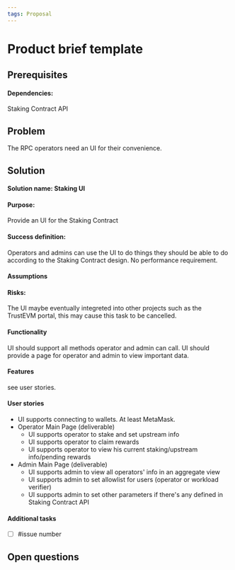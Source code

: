 ```yaml
---
tags: Proposal
---
```


# Product brief template

## Prerequisites
#### Dependencies: 
Staking Contract API

## Problem
The RPC operators need an UI for their convenience.


## Solution

#### Solution name: Staking UI
#### Purpose: 
Provide an UI for the Staking Contract
#### Success definition: 
Operators and admins can use the UI to do things they should be able to do according to the Staking Contract design.
No performance requirement.
#### Assumptions
#### Risks: 
The UI maybe eventually integreted into other projects such as the TrustEVM portal, this may cause this task to be cancelled.
#### Functionality
UI should support all methods operator and admin can call.
UI should provide a page for operator and admin to view important data.

#### Features
see user stories.

#### User stories
- UI supports connecting to wallets. At least MetaMask.
- Operator Main Page (deliverable)
  - UI supports operator to stake and set upstream info
  - UI supports operator to claim rewards
  - UI supports operator to view his current staking/upstream info/pending rewards
- Admin Main Page (deliverable)
  - UI supports admin to view all operators' info in an aggregate view
  - UI supports admin to set allowlist for users (operator or workload verifier)
  - UI supports admin to set other parameters if there's any defined in Staking Contract API

#### Additional tasks
- [ ] #issue number

## Open questions
